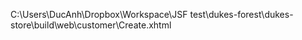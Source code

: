 C:\Users\DucAnh\Dropbox\Workspace\JSF test\dukes-forest\dukes-store\build\web\customer\Create.xhtml
